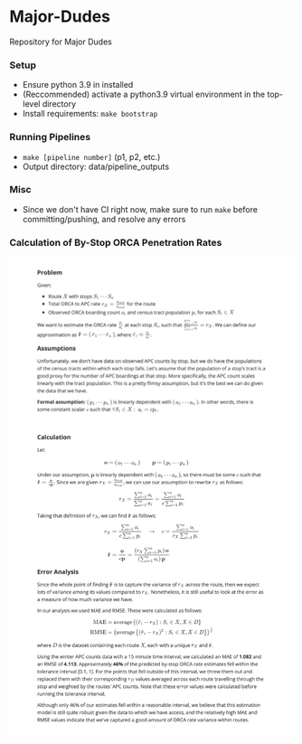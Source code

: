 # Major-Dudes
Repository for Major Dudes

### Setup
* Ensure python 3.9 in installed
* (Reccommended) activate a python3.9 virtual environment in the top-level directory
* Install requirements: `make bootstrap`

### Running Pipelines
* `make [pipeline number]` (p1, p2, etc.)
* Output directory: data/pipeline_outputs

### Misc
* Since we don't have CI right now, make sure to run `make` before committing/pushing, and resolve any errors

### Calculation of By-Stop ORCA Penetration Rates

![](docs/img/rates-1.jpg)
![](docs/img/rates-2.jpg)
